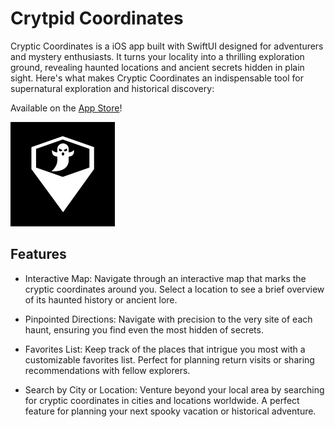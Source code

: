 # Crytpid Coordinates

Cryptic Coordinates is a iOS app built with SwiftUI designed for adventurers and mystery enthusiasts. It turns your locality into a thrilling exploration ground, revealing haunted locations and ancient secrets hidden in plain sight. Here's what makes Cryptic Coordinates an indispensable tool for supernatural exploration and historical discovery:

Available on the [App Store](https://apps.apple.com/us/app/cryptid-coordinates/id6478195420)!

![app logo](https://github.com/noahgiboney/cryptid-coordinates/blob/main/CryptidCoordinates/Assets.xcassets/AppIcon.appiconset/icon-83_5%402x.png)

## Features

- Interactive Map: Navigate through an interactive map that marks the cryptic coordinates around you. Select a location to see a brief overview of its haunted history or ancient lore.

- Pinpointed Directions: Navigate with precision to the very site of each haunt, ensuring you find even the most hidden of secrets.

- Favorites List: Keep track of the places that intrigue you most with a customizable favorites list. Perfect for planning return visits or sharing recommendations with fellow explorers.

- Search by City or Location: Venture beyond your local area by searching for cryptic coordinates in cities and locations worldwide. A perfect feature for planning your next spooky vacation or historical adventure.
